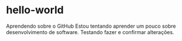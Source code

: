 # hello-world
Aprendendo sobre o GitHub
Estou tentando aprender um pouco sobre desenvolvimento de software.
Testando fazer e confirmar alterações.
